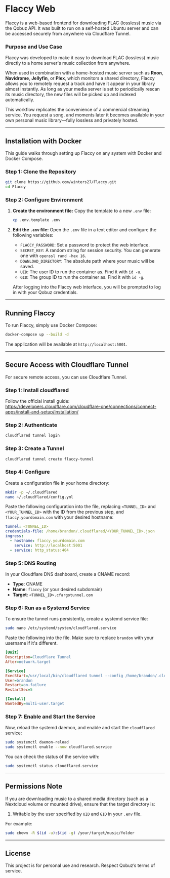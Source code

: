 # Flaccy Web

Flaccy is a web-based frontend for downloading FLAC (lossless) music via the Qobuz API. It was built to run on a self-hosted Ubuntu server and can be accessed securely from anywhere via Cloudflare Tunnel.

### Purpose and Use Case

Flaccy was developed to make it easy to download FLAC (lossless) music directly to a home server's music collection from anywhere.

When used in combination with a home-hosted music server such as **Roon**, **Navidrome**, **Jellyfin**, or **Plex**, which monitors a shared directory, Flaccy allows you to remotely request a track and have it appear in your library almost instantly. As long as your media server is set to periodically rescan its music directory, the new files will be picked up and indexed automatically.

This workflow replicates the convenience of a commercial streaming service. You request a song, and moments later it becomes available in your own personal music library—fully lossless and privately hosted.

---

## Installation with Docker

This guide walks through setting up Flaccy on any system with Docker and Docker Compose.

### Step 1: Clone the Repository

```bash
git clone https://github.com/winters27/Flaccy.git
cd Flaccy
```

### Step 2: Configure Environment

1.  **Create the environment file:**
    Copy the template to a new `.env` file:
    ```bash
    cp .env.template .env
    ```

2.  **Edit the `.env` file:**
    Open the `.env` file in a text editor and configure the following variables:
    - `FLACCY_PASSWORD`: Set a password to protect the web interface.
    - `SECRET_KEY`: A random string for session security. You can generate one with `openssl rand -hex 16`.
    - `DOWNLOAD_DIRECTORY`: The absolute path where your music will be saved.
    - `UID`: The user ID to run the container as. Find it with `id -u`.
    - `GID`: The group ID to run the container as. Find it with `id -g`.
    
    After logging into the Flaccy web interface, you will be prompted to log in with your Qobuz credentials.

---

## Running Flaccy

To run Flaccy, simply use Docker Compose:

```bash
docker-compose up --build -d
```

The application will be available at `http://localhost:5001`.

---

## Secure Access with Cloudflare Tunnel

For secure remote access, you can use Cloudflare Tunnel.

### Step 1: Install cloudflared

Follow the official install guide:  
https://developers.cloudflare.com/cloudflare-one/connections/connect-apps/install-and-setup/installation/

### Step 2: Authenticate

```bash
cloudflared tunnel login
```

### Step 3: Create a Tunnel

```bash
cloudflared tunnel create flaccy-tunnel
```

### Step 4: Configure

Create a configuration file in your home directory:

```bash
mkdir -p ~/.cloudflared
nano ~/.cloudflared/config.yml
```

Paste the following configuration into the file, replacing `<TUNNEL_ID>` and `<YOUR_TUNNEL_ID>` with the ID from the previous step, and `flaccy.yourdomain.com` with your desired hostname:

```yaml
tunnel: <TUNNEL_ID>
credentials-file: /home/brandon/.cloudflared/<YOUR_TUNNEL_ID>.json
ingress:
  - hostname: flaccy.yourdomain.com
    service: http://localhost:5001
  - service: http_status:404
```

### Step 5: DNS Routing

In your Cloudflare DNS dashboard, create a CNAME record:

-   **Type**: CNAME
-   **Name**: `flaccy` (or your desired subdomain)
-   **Target**: `<TUNNEL_ID>.cfargotunnel.com`

### Step 6: Run as a Systemd Service

To ensure the tunnel runs persistently, create a systemd service file:

```bash
sudo nano /etc/systemd/system/cloudflared.service
```

Paste the following into the file. Make sure to replace `brandon` with your username if it's different.

```ini
[Unit]
Description=Cloudflare Tunnel
After=network.target

[Service]
ExecStart=/usr/local/bin/cloudflared tunnel --config /home/brandon/.cloudflared/config.yml run
User=brandon
Restart=on-failure
RestartSec=5

[Install]
WantedBy=multi-user.target
```

### Step 7: Enable and Start the Service

Now, reload the systemd daemon, and enable and start the `cloudflared` service:

```bash
sudo systemctl daemon-reload
sudo systemctl enable --now cloudflared.service
```

You can check the status of the service with:

```bash
sudo systemctl status cloudflared.service
```

---

## Permissions Note

If you are downloading music to a shared media directory (such as a Nextcloud volume or mounted drive), ensure that the target directory is:

1. Writable by the user specified by `UID` and `GID` in your `.env` file.

For example:

```bash
sudo chown -R $(id -u):$(id -g) /your/target/music/folder
```

---

## License

This project is for personal use and research. Respect Qobuz’s terms of service.
